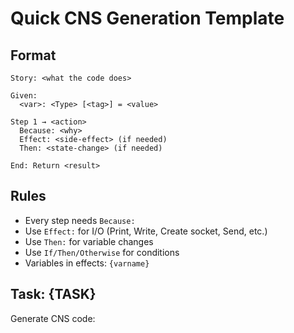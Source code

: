 # Quick CNS Generation Template

## Format

```cns
Story: <what the code does>

Given:
  <var>: <Type> [<tag>] = <value>

Step 1 → <action>
  Because: <why>
  Effect: <side-effect> (if needed)
  Then: <state-change> (if needed)

End: Return <result>
```

## Rules
- Every step needs `Because:`
- Use `Effect:` for I/O (Print, Write, Create socket, Send, etc.)
- Use `Then:` for variable changes
- Use `If/Then/Otherwise` for conditions
- Variables in effects: `{varname}`

## Task: {TASK}

Generate CNS code:
